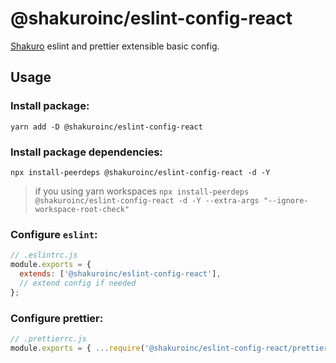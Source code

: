 # @shakuroinc/eslint-config-react

[Shakuro](https://shakuro.com/) eslint and prettier extensible basic config.

## Usage

### Install package: 

`yarn add -D @shakuroinc/eslint-config-react`

### Install package dependencies: 

`npx install-peerdeps @shakuroinc/eslint-config-react -d -Y`

> if you using yarn workspaces `npx install-peerdeps @shakuroinc/eslint-config-react -d -Y --extra-args "--ignore-workspace-root-check"`

### Configure `eslint`: 
```js
// .eslintrc.js
module.exports = {
  extends: ['@shakuroinc/eslint-config-react'],
  // extend config if needed
};

```

### Configure prettier:

```js
// .prettierrc.js
module.exports = { ...require('@shakuroinc/eslint-config-react/prettier.config') };
```
